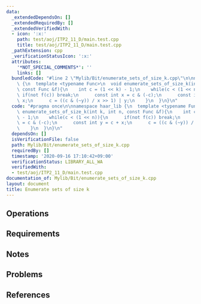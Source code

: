```yaml
---
data:
  _extendedDependsOn: []
  _extendedRequiredBy: []
  _extendedVerifiedWith:
  - icon: ':x:'
    path: test/aoj/ITP2_11_D/main.test.cpp
    title: test/aoj/ITP2_11_D/main.test.cpp
  _pathExtension: cpp
  _verificationStatusIcon: ':x:'
  attributes:
    '*NOT_SPECIAL_COMMENTS*': ''
    links: []
  bundledCode: "#line 2 \"Mylib/Bit/enumerate_sets_of_size_k.cpp\"\n\nnamespace haar_lib\
    \ {\n  template <typename Func>\n  void enumerate_sets_of_size_k(int k, int n,\
    \ const Func &f){\n    int c = (1 << k) - 1;\n    while(c < (1 << n)){\n     \
    \ if(not f(c)) break;\n      const int x = c & (-c);\n      const int y = c +\
    \ x;\n      c = ((c & (~y)) / x >> 1) | y;\n    }\n  }\n}\n"
  code: "#pragma once\n\nnamespace haar_lib {\n  template <typename Func>\n  void\
    \ enumerate_sets_of_size_k(int k, int n, const Func &f){\n    int c = (1 << k)\
    \ - 1;\n    while(c < (1 << n)){\n      if(not f(c)) break;\n      const int x\
    \ = c & (-c);\n      const int y = c + x;\n      c = ((c & (~y)) / x >> 1) | y;\n\
    \    }\n  }\n}\n"
  dependsOn: []
  isVerificationFile: false
  path: Mylib/Bit/enumerate_sets_of_size_k.cpp
  requiredBy: []
  timestamp: '2020-09-16 17:10:42+09:00'
  verificationStatus: LIBRARY_ALL_WA
  verifiedWith:
  - test/aoj/ITP2_11_D/main.test.cpp
documentation_of: Mylib/Bit/enumerate_sets_of_size_k.cpp
layout: document
title: Enumerate sets of size k
---
```


## Operations

## Requirements

## Notes

## Problems

## References
